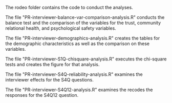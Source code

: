 The rodeo folder contains the code to conduct the analyses.

The file "PR-interviewer-balance-var-comparison-analysis.R" conducts the balance test and the comparison of the variables for the trust, community relational health, and psychological safety variables.

The file "PR-interviewer-demographics-analysis.R" creates the tables for the demographic characteristics as well as the comparison on these variables.

The file "PR-interviewer-S1Q-chisquare-analysis.R" executes the chi-square tests and creates the figure for that analysis. 

The file "PR-interviewer-S4Q-reliability-analysis.R" examines the interviewer effects for the S4Q questions.

The file "PR-interviewer-S4Q12-analysis.R" examines the recodes the responses for the S4Q12 question.